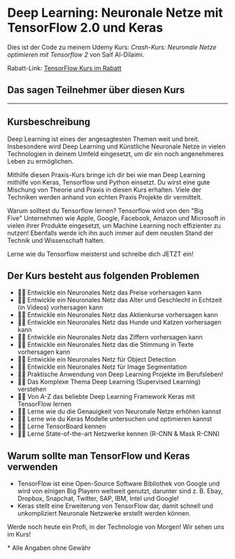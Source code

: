 # Deep Learning: Neuronale Netze mit TensorFlow 2.0 und Keras

Dies ist der Code zu meinem Udemy Kurs:
*Crash-Kurs: Neuronale Netze optimieren mit Tensorflow 2* von Saif Al-Dilaimi.

Rabatt-Link: [TensorFlow Kurs im Rabatt](https://www.udemy.com/course/machine-und-deep-learning-mit-keras-und-python/?referralCode=163A71D3382FE97BD28E)

## Das sagen Teilnehmer über diesen Kurs

---

## Kursbeschreibung

Deep Learning ist eines der angesagtesten Themen weit und breit. Insbesondere wird Deep Learning und Künstliche Neuronale Netze in vielen Technologien in deinem Umfeld eingesetzt, um dir ein noch angenehmeres Leben zu ermöglichen. 

Mithilfe diesen Praxis-Kurs bringe ich dir bei wie man Deep Learning mithilfe von Keras, Tensorflow und Python einsetzt. Du wirst eine gute Mischung von Theorie und Praxis in diesen Kurs erhalten. Viele der Techniken werden anhand von echten Praxis Projekte dir vermittelt. 

Warum solltest du Tensorflow lernen? Tensorflow wird von den "Big Five" Unternehmen wie Apple, Google, Facebook, Amazon und Microsoft in vielen ihrer Produkte eingesetzt, um Machine Learning noch effizienter zu nutzen! Ebenfalls werde ich ihn auch immer auf dem neusten Stand der Technik und Wissenschaft halten.  

Lerne wie du Tensorflow meisterst und schreibe dich JETZT ein!

## Der Kurs besteht aus folgenden Problemen

- 👨‍💻 Entwickle ein Neuronales Netz das Preise vorhersagen kann
- 👨‍💻 Entwickle ein Neuronales Netz das Alter und Geschlecht in Echtzeit (in Videos) vorhersagen kann
- 👨‍💻 Entwickle ein Neuronales Netz das Aktienkurse vorhersagen kann
- 👨‍💻 Entwickle ein Neuronales Netz das Hunde und Katzen vorhersagen kann
- 👨‍💻 Entwickle ein Neuronales Netz das Ziffern vorhersagen kann
- 👨‍💻 Entwickle ein Neuronales Netz das die Stimmung in Texte vorhersagen kann
- 👨‍💻 Entwickle ein Neuronales Netz für Object Detection
- 👨‍💻 Entwickle ein Neuronales Netz für Image Segmentation
- 👨‍💻 Praktische Anwendung von Deep Learning Projekte im Berufsleben!
- 👨‍💻 Das Komplexe Thema Deep Learning (Supervised Learning) verstehen
- 👨‍💻 Von A-Z das beliebte Deep Learning Framework Keras mit TensorFlow lernen
- 👨‍💻 Lerne wie du die Genauigkeit von Neuronale Netze erhöhen kannst
- 👨‍💻 Lerne wie du Keras Modelle untersuchen und optimieren kannst
- 👨‍💻 Lerne TensorBoard kennen
- 👨‍💻 Lerne State-of-the-art Netzwerke kennen (R-CNN & Mask R-CNN)


## Warum sollte man TensorFlow und Keras verwenden

- TensorFlow ist eine Open-Source Software Bibliothek von Google und  wird von einigen Big Playern weltweit genutzt, darunter sind z. B. Ebay, Dropbox, Snapchat, Twitter, SAP, IBM, Intel und Google!
- Keras stellt eine Erweiterung von TensorFlow dar, damit schnell und unkompliziert Neuronale Netzwerke erstellt werden können.

Werde noch heute ein Profi, in der Technologie von Morgen! Wir sehen uns im Kurs!


\* Alle Angaben ohne Gewähr